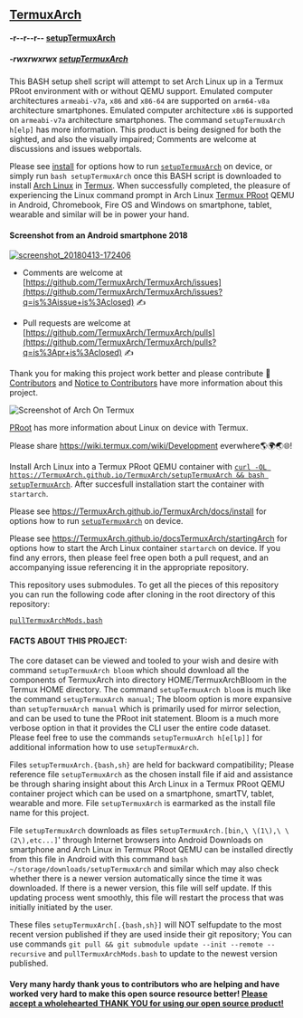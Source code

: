 <link rel="prerender" href="https://termuxarch.github.io/TermuxArch/">

## [TermuxArch](https://github.com/TermuxArch/TermuxArch/)

#### -r--r--r-- [setupTermuxArch](https://raw.githubusercontent.com/TermuxArch/TermuxArch/master/setupTermuxArch)
##### -rwxrwxrwx [setupTermuxArch](https://TermuxArch.github.io/TermuxArch/setupTermuxArch)

This BASH setup shell script will attempt to set Arch Linux up in a Termux PRoot environment with or without QEMU support.  Emulated computer architectures `armeabi-v7a`, `x86` and `x86-64` are supported on `arm64-v8a` architecture smartphones.  Emulated computer architecture `x86` is supported on `armeabi-v7a` architecture smartphones.  The command `setupTermuxArch h[elp]` has more information.  This product is being designed for both the sighted, and also the visually impaired;  Comments are welcome at discussions and issues webportals.

Please see [install](https://TermuxArch.github.io/docsTermuxArch/install) for options how to run [`setupTermuxArch`](https://raw.githubusercontent.com/TermuxArch/TermuxArch/master/setupTermuxArch) on device, or simply run `bash setupTermuxArch` once this BASH script is downloaded to install [Arch Linux](https://github.com/archlinux) in [Termux](https://github.com/termux).  When successfully completed, the  pleasure of experiencing the Linux command prompt in Arch Linux [Termux ](https://github.com/termux)[PRoot](https://github.com/termux/proot) QEMU in Android, Chromebook, Fire OS and Windows on smartphone, tablet, wearable and similar will be in power your hand.

#### Screenshot from an Android smartphone 2018
[![screenshot_20180413-172406](https://user-images.githubusercontent.com/27742457/38758637-ec0ff0dc-3f3f-11e8-802c-82bc511cde88.png)](https://TermuxArch.github.io/docsTermuxArch/install)

* Comments are welcome at [https://github.com/TermuxArch/TermuxArch/issues](https://github.com/TermuxArch/TermuxArch/issues?q=is%3Aissue+is%3Aclosed) ✍

* Pull requests are welcome at [https://github.com/TermuxArch/TermuxArch/pulls](https://github.com/TermuxArch/TermuxArch/pulls?q=is%3Apr+is%3Aclosed) ✍

Thank you for making this project work better and please contribute 🔆  [Contributors](CONTRIBUTORS.md) and [Notice to Contributors](NOTICE.md) have more information about this project.

![Screenshot of Arch On Termux](https://raw.githubusercontent.com/TermuxArch/imgsTermuxArch/master/IMG_20171019_190414.jpg)

[PRoot](https://termuxarch.github.io/docsTermuxArch/PRoot) has more information about Linux on device with Termux.

Please share https://wiki.termux.com/wiki/Development everwhere🌎🌍🌏🌐!

Install Arch Linux into a Termux PRoot QEMU container with [`curl -OL https://TermuxArch.github.io/TermuxArch/setupTermuxArch && bash setupTermuxArch`](https://github.com/TermuxArch/TermuxArch/blob/master/setupTermuxArch).  After succesfull installation start the container with `startarch`.

Please see https://TermuxArch.github.io/TermuxArch/docs/install for options how to run [`setupTermuxArch`](https://github.com/TermuxArch/TermuxArch/blob/master/setupTermuxArch) on device.

Please see  https://TermuxArch.github.io/docsTermuxArch/startingArch for options how to start the Arch Linux container `startarch` on device.  If you find any errors, then please feel free open both a pull request, and an accompanying issue referencing it in the appropriate repository.

This repository uses submodules.  To get all the pieces of this repository you can run the following code after cloning in the root directory of this repository:

[`pullTermuxArchMods.bash`](https://github.com/TermuxArch/TermuxArch/blob/master/pullTermuxArchMods.bash)

#### FACTS ABOUT THIS PROJECT:

The core dataset can be viewed and tooled to your wish and desire with command `setupTermuxArch bloom` which should download all the components of TermuxArch into directory HOME/TermuxArchBloom in the Termux HOME directory.  The command `setupTermuxArch bloom` is much like the command `setupTermuxArch manual`;  The bloom option is more expansive than `setupTermuxArch manual` which is primarily used for mirror selection, and can be used to tune the PRoot init statement.  Bloom is a much more verbose option in that it provides the CLI user the entire code dataset.  Please feel free to use the commands `setupTermuxArch h[e[lp]]` for additional information how to use `setupTermuxArch`.

Files `setupTermuxArch.{bash,sh}` are held for backward compatibility;  Please reference file `setupTermuxArch` as the chosen install file if aid and assistance be through sharing insight about this Arch Linux in a Termux PRoot QEMU container project which can be used on a smartphone, smartTV, tablet, wearable and more.  File `setupTermuxArch` is earmarked as the install file name for this project.

File `setupTermuxArch` downloads as files `setupTermuxArch.[bin,\ \(1\),\ \(2\),etc...]`' through Internet browsers into Android Downloads on smartphone and Arch Linux in Termux PRoot QEMU can be installed directly from this file in Android with this command `bash ~/storage/downloads/setupTermuxArch` and similar which may also check whether there is a newer version automatically since the time it was downloaded.  If there is a newer version, this file will self update.  If this updating process went smoothly, this file will restart the process that was initially initiated by the user.

These files `setupTermuxArch[.{bash,sh}]` will NOT selfupdate to the most recent version published if they are used inside their git repository;  You can use commands `git pull && git submodule update --init --remote --recursive` and `pullTermuxArchMods.bash` to update to the newest version published.

#### Very many hardy thank yous to contributors who are helping and have worked very hard to make this open source resource better!  [Please accept a wholehearted THANK YOU for using our open source product!](https://github.com/TermuxArch/)
<!-- TermuxArch/TermuxArch README.md EOF -->
